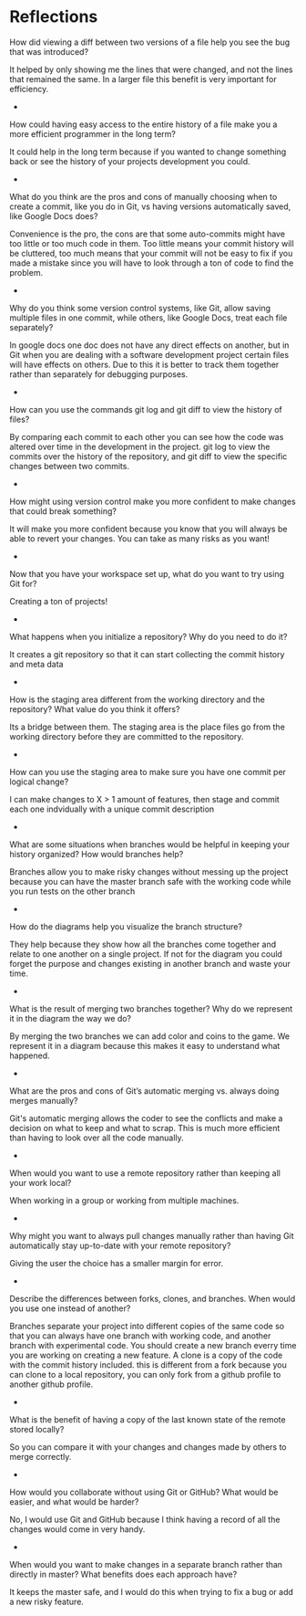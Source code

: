 # Reflections

How did viewing a diff between two versions of a file help you see the bug that was introduced?

It helped by only showing me the lines that were changed, and not the lines that remained the same. In a larger file this benefit is very important for efficiency.

-

How could having easy access to the entire history of a file make you a more efficient programmer in the long term?

It could help in the long term because if you wanted to change something back or see the history of your projects development you could.

-

What do you think are the pros and cons of manually choosing when to create a commit, like you do in Git, vs having versions automatically saved, like Google Docs does?

Convenience is the pro, the cons are that some auto-commits might have too little or too much code in them. Too little means your commit history will be cluttered, too much means that your commit will not be easy to fix if you made a mistake since you will have to look through a ton of code to find the problem.

-

Why do you think some version control systems, like Git, allow saving multiple files in one commit, while others, like Google Docs, treat each file separately?

In google docs one doc does not have any direct effects on another, but in Git when you are dealing with a software development project certain files will have effects on others. Due to this it is better to track them together rather than separately for debugging purposes.

-

How can you use the commands git log and git diff to view the history of files?

By comparing each commit to each other you can see how the code was altered over time in the development in the project. git log to view the commits over the history of the repository, and git diff to view the specific changes between two commits.

-

How might using version control make you more confident to make changes that could break something?

It will make you more confident because you know that you will always be able to revert your changes. You can take as many risks as you want!

-

Now that you have your workspace set up, what do you want to try using Git for?

Creating a ton of projects!

-

What happens when you initialize a repository? Why do you need to do it?

It creates a git repository so that it can start collecting the commit history and meta data

-

How is the staging area different from the working directory and the repository? What value do you think it offers?

Its a bridge between them. The staging area is the place files go from the working directory before they are committed to the repository.

-

How can you use the staging area to make sure you have one commit per logical change?

I can make changes to X > 1 amount of features, then stage and commit each one indvidually with a unique commit description

-

What are some situations when branches would be helpful in keeping your history organized? How would branches help?

Branches allow you to make risky changes without messing up the project because you can have the master branch safe with the working code while you run tests on the other branch

-

How do the diagrams help you visualize the branch structure?

They help because they show how all the branches come together and relate to one another on a single project. If not for the diagram you could forget the purpose and changes existing in another branch and waste your time.

-

What is the result of merging two branches together? Why do we represent it in the diagram the way we do?

By merging the two branches we can add color and coins to the game. We represent it in a diagram because this makes it easy to understand what happened.

-

What are the pros and cons of Git’s automatic merging vs. always doing merges manually?

Git's automatic merging allows the coder to see the conflicts and make a decision on what to keep and what to scrap. This is much more efficient than having to look over all the code manually.

-

When would you want to use a remote repository rather than keeping all your work local?

When working in a group or working from multiple machines.

-

Why might you want to always pull changes manually rather than having Git automatically stay up-to-date with your remote repository?

Giving the user the choice has a smaller margin for error.

-

Describe the differences between forks, clones, and branches. When would you use one instead of another?

Branches separate your project into different copies of the same code so that you can always have one branch with working code, and another branch with experimental code. You should create a new branch everry time you are working on creating a new feature. A clone is a copy of the code with the commit history included. this is different from a fork because you can clone to a local repository, you can only fork from a github profile to another github profile.

-

What is the benefit of having a copy of the last known state of the remote stored locally?

So you can compare it with your changes and changes made by others to merge correctly.

-

How would you collaborate without using Git or GitHub? What would be easier, and what would be harder?

No, I would use Git and GitHub because I think having a record of all the changes would come in very handy.

-

When would you want to make changes in a separate branch rather than directly in master? What benefits does each approach have?

It keeps the master safe, and I would do this when trying to fix a bug or add a new risky feature.
